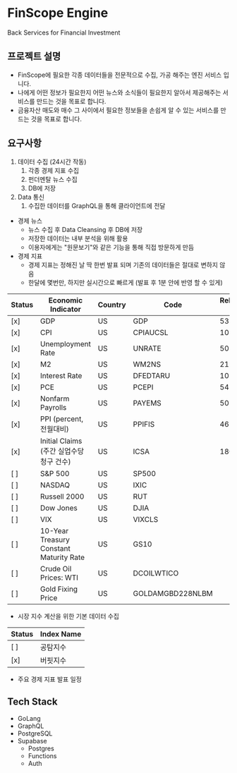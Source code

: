 # FinScope Engine
Back Services for Financial Investment

## 프로젝트 설명
* FinScope에 필요한 각종 데이터들을 전문적으로 수집, 가공 해주는 엔진 서비스 입니다.
* 나에게 어떤 정보가 필요한지 어떤 뉴스와 소식들이 필요한지 알아서 제공해주는 서비스를 만드는 것을 목표로 합니다.
* 금융자산 매도와 매수 그 사이에서 필요한 정보들을 손쉽게 알 수 있는 서비스를 만드는 것을 목표로 합니다.

## 요구사항

1. 데이터 수집 (24시간 작동)
    1. 각종 경제 지표 수집
    1. 펀더멘탈 뉴스 수집
    1. DB에 저장
1. Data 통신
    1. 수집한 데이터를 GraphQL을 통해 클라이언트에 전달

* 경제 뉴스
    * 뉴스 수집 후 Data Cleansing 후 DB에 저장
    * 저장한 데이터는 내부 분석을 위해 활용
    * 이용자에게는 "원문보기"와 같은 기능을 통해 직접 방문하게 만듬
* 경제 지표
    * 경제 지표는 정해진 날 딱 한번 발표 되며 기존의 데이터들은 절대로 변하지 않음
    * 한달에 몇번만, 하지만 실시간으로 빠르게 (발표 후 1분 안에 반영 할 수 있게)

| Status |  Economic Indicator   | Country | Code | Release ID |
|--------|-----------------------|---------|------|------------|
| [x]    | GDP                   | US      | GDP | 53 |
| [x]    | CPI                   | US      | CPIAUCSL | 10 |
| [x]    | Unemployment Rate     | US      | UNRATE | 50 |
| [x]    | M2                    | US      | WM2NS | 21 |
| [x]    | Interest Rate         | US      | DFEDTARU | 101 |
| [x]    | PCE                   | US      | PCEPI | 54 |
| [x]    | Nonfarm Payrolls      | US      | PAYEMS | 50 |
| [x]    | PPI (percent, 전월대비) | US | PPIFIS | 46 |
| [x]    | Initial Claims (주간 실업수당 청구 건수) | US | ICSA | 180 |
| [ ]    | S&P 500               | US      | SP500 |  |
| [ ]    | NASDAQ                | US      | IXIC |  |
| [ ]    | Russell 2000          | US      | RUT |  |
| [ ]    | Dow Jones             | US      | DJIA |  |
| [ ]    | VIX                   | US      | VIXCLS |  |
| [ ]    | 10-Year Treasury Constant Maturity Rate | US | GS10 |  |
| [ ]    | Crude Oil Prices: WTI | US      | DCOILWTICO |  |
| [ ]    | Gold Fixing Price     | US      | GOLDAMGBD228NLBM |  |

* 시장 지수 계산을 위한 기본 데이터 수집

| Status | Index Name |
|--------|------------|
| [ ]    | 공탐지수     |
| [x]    | 버핏지수     |

* 주요 경제 지표 발표 일정

## Tech Stack
* GoLang
* GraphQL
* PostgreSQL
* Supabase
    * Postgres
    * Functions
    * Auth